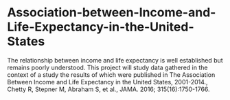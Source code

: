 # Association-between-Income-and-Life-Expectancy-in-the-United-States
The relationship between income and life expectancy is well established but remains poorly understood. This project will study data gathered in the context of a study the results of which were published in The Association Between Income and Life Expectancy in the United States, 2001-2014., Chetty R, Stepner M, Abraham S, et al., JAMA. 2016; 315(16):1750-1766.
